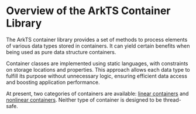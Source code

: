 # Overview of the ArkTS Container Library
<!--Kit: ArkTS-->
<!--Subsystem: CommonLibrary-->
<!--Owner: @xliu-huanwei; @shilei123; @huanghello-->
<!--Designer: @yuanyao14-->
<!--Tester: @kirl75; @zsw_zhushiwei-->
<!--Adviser: @ge-yafang-->

The ArkTS container library provides a set of methods to process elements of various data types stored in containers. It can yield certain benefits when being used as pure data structure containers.

Container classes are implemented using static languages, with constraints on storage locations and properties. This approach allows each data type to fulfill its purpose without unnecessary logic, ensuring efficient data access and boosting application performance.

At present, two categories of containers are available: [linear containers](linear-container.md) and [nonlinear containers](nonlinear-container.md). Neither type of container is designed to be thread-safe.
